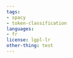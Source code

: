```yaml
---
tags:
- spacy
- token-classification
languages:
- fr
license: lgpl-lr
other-thing: test
---
```

